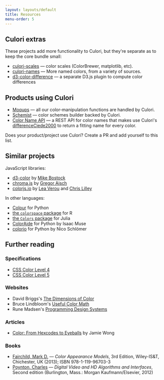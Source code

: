 ```yaml
---
layout: layouts/default
title: Resources
menu-order: 5
---
```


## Culori extras

These projects add more functionality to Culori, but they're separate as to keep the core bundle small:

-   [culori-scales](https://github.com/evercoder/culori-scales) — color scales (ColorBrewer, matplotlib, etc).
-   [culori-names](https://github.com/evercoder/culori-names) — More named colors, from a variety of sources.
-   [d3-color-difference](https://github.com/evercoder/d3-color-difference) — a separate D3.js plugin to compute color differences

## Products using Culori

-   [Moqups](https://moqups.com) — all our color-manipulation functions are handled by Culori.
-   [Schemist](https://github.com/felixgirault/schemist) — color schemes builder backed by Culori.
-   [Color Name API](https://github.com/meodai/color-name-api) — a REST API for color names that makes use Culori's [differenceCiede2000](https://culorijs.org/api/#differenceCiede2000) to return a fitting name for every color.

Does your product/project use Culori? Create a PR and add yourself to this list.

## Similar projects

JavaScript libraries:

-   [d3-color](https://github.com/d3/d3-color) by [Mike Bostock](https://bost.ocks.org/mike/)
-   [chroma.js](https://github.com/gka/chroma.js) by [Gregor Aisch](https://driven-by-data.net/)
-   [colorjs.io](https://github.com/LeaVerou/color.js) by [Lea Verou](http://lea.verou.me/) and [Chris Lilley](https://svgees.us/)

In other languages:

-   [Colour](https://www.colour-science.org/) for Python
-   [the `colorspace` package](http://colorspace.r-forge.r-project.org/) for R
-   [the `Colors` package](https://github.com/JuliaGraphics/Colors.jl) for Julia
- [ColorAide](https://github.com/facelessuser/coloraide) for Python by Isaac Muse
-   [colorio](https://github.com/nschloe/colorio) for Python by Nico Schlömer

## Further reading

### Specifications

- [CSS Color Level 4](https://drafts.csswg.org/css-color/)
- [CSS Color Level 5](https://drafts.csswg.org/css-color-5/)

### Websites

-   David Briggs's [The Dimensions of Color](http://www.huevaluechroma.com/)
-   Bruce Lindbloom's [Useful Color Math](http://www.brucelindbloom.com/index.html?Math.html)
-   Rune Madsen's [Programming Design Systems](https://programmingdesignsystems.com/)

### Articles

-   [Color: From Hexcodes to Eyeballs](http://jamie-wong.com/post/color/) by Jamie Wong

### Books

-   [Fairchild, Mark D.](http://markfairchild.org/) — _Color Appearance Models_, 3rd Edition, Wiley-IS&T, Chichester, UK (2013); ISBN 978-1-119-96703-3
-   [Poynton, Charles](http://poynton.ca/) — _Digital Video and HD Algorithms and Interfaces_, Second edition (Burlington, Mass.: Morgan Kaufmann/Elsevier, 2012)
